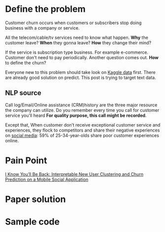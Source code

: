 # Define the problem
Customer churn occurs when customers or subscribers stop doing business with a company or service. 

All the telecom/cable/tv services need to know what happen. 
**Why** the customer leave?
**When** they gonna leave? 
**How** they change their mind?

If the service is subscription type business. For example e-commerce. Customer don't need to pay periodically. Another question comes out.
**How** to define the churn?

Everyone new to this problem should take look on [Kaggle data](https://www.kaggle.com/blastchar/telco-customer-churn) first. There are already good solution on predict. This post is trying to target text data.

## NLP source
Call log/Email/Online assistance (CRM)history are the three major resource the company can utilize. Do you remember every time you call for customer service you'll heard **For quality purpose, this call might be recorded**. 

Except that, When customer don’t receive exceptional customer service and experiences, they flock to competitors and share their negative experiences on [social media](https://www.salesforce.com/blog/2015/01/ten-customer-service-stats-what-they-mean-your-contact-center-gp.html): 59% of 25-34-year-olds share poor customer experiences online.

# Pain Point
[I Know You’ll Be Back: Interpretable New User Clustering and Churn Prediction on a Mobile Social Application](http://hanj.cs.illinois.edu/pdf/kdd18_cyang.pdf)

# Paper solution
# Sample code
<!--stackedit_data:
eyJoaXN0b3J5IjpbNjcwMjQ1MTE3LDY5MzQ1MDE2NCw1MDkyMj
IwODksLTE3NTAwMzQ5MjJdfQ==
-->